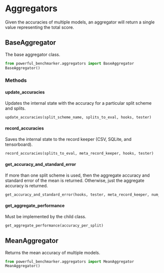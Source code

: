 # Aggregators

Given the accuracies of multiple models, an aggregator will return a single value representing the total score.

## BaseAggregator

The base aggregator class.

```python
from powerful_benchmarker.aggregators import BaseAggregator
BaseAggregator()
```

### Methods

#### update_accuracies
Updates the internal state with the accuracy for a particular split scheme and splits.
```python
update_accuracies(split_scheme_name, splits_to_eval, hooks, tester)
```

#### record_accuracies
Saves the internal state to the record keeper (CSV, SQLite, and tensorboard).
```python
record_accuracies(splits_to_eval, meta_record_keeper, hooks, tester)
```

#### get_accuracy_and_standard_error
If more than one split scheme is used, then the aggregate accuracy and standard error of the mean is returned. Otherwise, just the aggregate accuracy is returned.

```python
get_accuracy_and_standard_error(hooks, tester, meta_record_keeper, num_split_schemes, split_name)
```

#### get_aggregate_performance

Must be implemented by the child class.

```python
get_aggregate_performance(accuracy_per_split)
```


## MeanAggregator

Returns the mean accuracy of multiple models.

```python
from powerful_benchmarker.aggregators import MeanAggregator
MeanAggregator()
```
